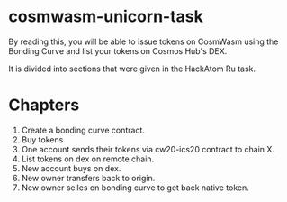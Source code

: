 # cosmwasm-unicorn-task

By reading this, you will be able to issue tokens on CosmWasm using the Bonding Curve and list your tokens on Cosmos Hub's DEX.

It is divided into sections that were given in the HackAtom Ru task.

# Chapters

1. Create a bonding curve contract.
2. Buy tokens
3. One account sends their tokens via cw20-ics20 contract to chain X.
4. List tokens on dex on remote chain.
5. New account buys on dex.
6. New owner transfers back to origin.
7. New owner selles on bonding curve to get back native token.
